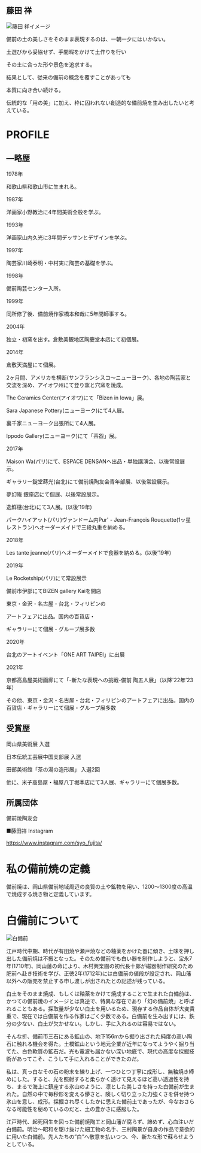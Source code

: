 ## 藤田 祥

![藤田 祥イメージ](https://bizen-gallerykai.com/_wp/wp-content/uploads/2019/12/photo_fujita.jpg)

備前の土の美しさをそのまま表現するのは、一朝一夕にはいかない。

土選びから妥協せず、手間暇をかけて土作りを行い

その土に合った形や景色を追求する。

結果として、従来の備前の概念を覆すことがあっても

本質に向き合い続ける。

伝統的な「用の美」に加え、枠に囚われない創造的な備前焼を生み出したいと考えている。

# PROFILE

## ―略歴

1978年

和歌山県和歌山市に生まれる。

1987年

洋画家小野教治に4年間美術全般を学ぶ。

1993年

洋画家山内久光に3年間デッサンとデザインを学ぶ。

1997年

陶芸家川崎泰明・中村実に陶芸の基礎を学ぶ。

1998年

備前陶芸センター入所。

1999年

同所修了後、備前焼作家橋本和哉に5年間師事する。

2004年

独立・初窯を出す。倉敷美観地区陶慶堂本店にて初個展。

2014年

倉敷天満屋にて個展。

2ヶ月間、アメリカを横断(サンフランシスコ～ニューヨーク)、各地の陶芸家と交流を深め、アイオワ州にて登り窯と穴窯を焼成。

The Ceramics Center(アイオワ)にて「Bizen in Iowa」展。

Sara Japanese Pottery(ニューヨーク)にて4人展。

裏千家ニューヨーク出張所にて4人展。

Ippodo Gallery(ニューヨーク)にて「茶盌」展。

2017年

Maison Wa(パリ)にて、ESPACE DENSANへ出品・単独講演会、以後常設展示。

ギャラリー錠堂蒔光(台北)にて備前焼陶友会青年部展、以後常設展示。

夢幻庵 銀座店にて個展、以後常設展示。

逸鮮棧(台北)にて3人展。(以後’19年)

パークハイアット(パリ)ヴァンドーム内Pur' - Jean-François Rouquette(1ッ星レストラン)へオーダーメイドで三段丸重を納める。

2018年

Les tante jeanne(パリ)へオーダーメイドで食器を納める。(以後’19年)

2019年

Le Rocketship(パリ)にて常設展示

備前市伊部にてBIZEN gallery Kaiを開店

東京・金沢・名古屋・台北・フィリピンの

アートフェアに出品。国内の百貨店・

ギャラリーにて個展・グループ展多数

2020年

台北のアートイベント「ONE ART TAIPEI」に出展

2021年

京都高島屋美術画廊にて「-新たな表現への挑戦-備前 陶五人展」（以降'22年’23年）

その他、東京・金沢・名古屋・台北・フィリピンのアートフェアに出品。国内の百貨店・ギャラリーにて個展・グループ展多数

## 受賞歴

岡山県美術展 入選

日本伝統工芸展中国支部展 入選

田部美術館「茶の湯の造形展」 入選2回

他に、米子高島屋・福屋八丁堀本店にて3人展、ギャラリーにて個展多数。

## 所属団体

備前焼陶友会

■藤田祥 Instagram

https://www.instagram.com/syo_fujita/

# 私の備前焼の定義

備前焼は、岡山県備前地域周辺の良質の土や鉱物を用い、1200～1300度の高温で焼成する焼き物と定義しています。

# 白備前について

![白備前](https://arweave.net/Vtkn80-56R3CZMfVmpnpZDacKUcvG10BBI0eAg8LcBI)

江戸時代中期、時代が有田焼や瀬戸焼などの釉薬をかけた器に傾き、土味を押し出した備前焼は不振となった。そのため備前でも白い器を制作しようと、宝永7年(1710年)、岡山藩の命により、木村興楽園の初代長十郎が磁器制作研究のため肥前へ赴き技術を学び、正徳2年(1712年)には白備前の値段が設定され、岡山藩以外への販売を禁止する申し渡しが出されたとの記述が残っている。

白土をそのまま焼成、もしくは釉薬をかけて焼成することで生まれた白備前は、かつての備前焼のイメージとは真逆で、特異な存在であり「幻の備前焼」と呼ばれることもある。採取量が少ない白土を用いるため、現存する作品自体が大変貴重で、現在では白備前を作る作家はごく少数である。白備前を生み出すには、鉄分の少ない、白土が欠かせない。しかし、手に入れるのは容易ではない。

そんな折、備前市三石にある鉱山の、地下156mから掘り出された純度の高い陶石に触れる機会を得た。土橋鉱山という地元企業が近年になってようやく掘り当てた、白色軟質の鉱石だ。光も電波も届かない深い地底で、現代の高度な採掘技術があってこそ、こうして手に入れることができたのだ。

私は、真っ白なその石の粉末を練り上げ、一つひとつ丁寧に成形し、無釉焼き締めにした。すると、光を照射すると柔らかく透けて見えるほど高い透過性を持ち、まるで海上に鎮座する氷山のように、凛とした美しさを持った白備前が生まれた。自然の中で毎秒形を変える儚さと、険しく切り立った力強くさを併せ持つ氷山を意し、成形。採掘され尽くしたかに思えた備前土であったが、今なおさらなる可能性を秘めているのだと、土の豊かさに感服した。

江戸時代、起死回生を図った備前焼陶工と岡山藩が腐らず、諦めず、心血注いだ白備前。明治～昭和を駆け抜けた細工物の名手、三村陶景が自身の作品で意欲的に用いた白備前。先人たちの”白”へ敬意を払いつつ、今、新たな形で蘇らせようとしている。
